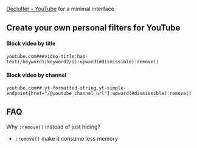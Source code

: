 [Declutter - YouTube](https://raw.githubusercontent.com/thealex-br/web-declutter/refs/heads/main/YouTube.txt) for a minimal interface

## Create your own personal filters for YouTube
#### Block video by title
`youtube.com###video-title:has-text(/keyword1|keyword2/i):upward(#dismissible):remove()`
#### Block video by channel
`youtube.com##.yt-formatted-string.yt-simple-endpoint[href="/@youtube_channel_url"]:upward(#dismissible):remove()`

## FAQ
Why `:remove()` instead of just hiding?
- `:remove()` make it consume less memory
